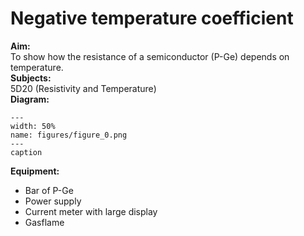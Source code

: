 # Negative temperature coefficient 
    
<b> Aim: </b>  
 To show how the resistance of a semiconductor (P-Ge) depends on temperature.    
<b> Subjects: </b>  
 5D20 (Resistivity and Temperature)   
<b> Diagram: </b>  
   
```{figure} figures/figure_0.png  
---  
width: 50%  
name: figures/figure_0.png  
---  
caption  
``` 
      
<b> Equipment: </b>  
 
 *  Bar of P-Ge 
 *  Power supply 
 *  Current meter with large display 
 *  Gasflame
 